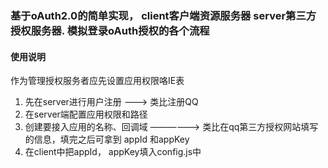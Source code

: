 ### 基于oAuth2.0的简单实现， client客户端资源服务器   server第三方授权服务器. 模拟登录oAuth授权的各个流程

#### 使用说明

作为管理授权服务者应先设置应用权限咯IE表

1. 先在server进行用户注册   --->  类比注册QQ
2. 在server端配置应用权限和路径
3. 创建要接入应用的名称、回调域  ——————>  类比在qq第三方授权网站填写的信息，填完之后可拿到 appId  和appKey
4. 在client中把appId， appKey填入config.js中
